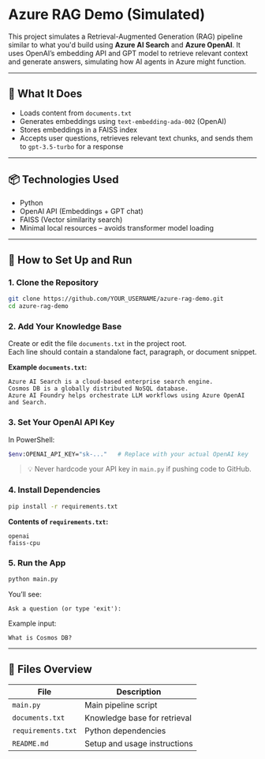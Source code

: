# Azure RAG Demo (Simulated)

This project simulates a Retrieval-Augmented Generation (RAG) pipeline similar to what you'd build using **Azure AI Search** and **Azure OpenAI**. It uses OpenAI’s embedding API and GPT model to retrieve relevant context and generate answers, simulating how AI agents in Azure might function.

---

## 🔧 What It Does

- Loads content from `documents.txt`
- Generates embeddings using `text-embedding-ada-002` (OpenAI)
- Stores embeddings in a FAISS index
- Accepts user questions, retrieves relevant text chunks, and sends them to `gpt-3.5-turbo` for a response

---

## 📦 Technologies Used

- Python
- OpenAI API (Embeddings + GPT chat)
- FAISS (Vector similarity search)
- Minimal local resources – avoids transformer model loading

---

## 🚀 How to Set Up and Run

### 1. Clone the Repository

```bash
git clone https://github.com/YOUR_USERNAME/azure-rag-demo.git
cd azure-rag-demo
```

### 2. Add Your Knowledge Base

Create or edit the file `documents.txt` in the project root.  
Each line should contain a standalone fact, paragraph, or document snippet.

**Example `documents.txt`:**
```
Azure AI Search is a cloud-based enterprise search engine.
Cosmos DB is a globally distributed NoSQL database.
Azure AI Foundry helps orchestrate LLM workflows using Azure OpenAI and Search.
```

### 3. Set Your OpenAI API Key

In PowerShell:
```bash
$env:OPENAI_API_KEY="sk-..."   # Replace with your actual OpenAI key
```

> 💡 Never hardcode your API key in `main.py` if pushing code to GitHub.

### 4. Install Dependencies

```bash
pip install -r requirements.txt
```

**Contents of `requirements.txt`:**
```
openai
faiss-cpu
```

### 5. Run the App

```bash
python main.py
```

You’ll see:
```
Ask a question (or type 'exit'):
```

Example input:
```
What is Cosmos DB?
```

---

## 📁 Files Overview

| File             | Description                        |
|------------------|------------------------------------|
| `main.py`        | Main pipeline script               |
| `documents.txt`  | Knowledge base for retrieval       |
| `requirements.txt` | Python dependencies              |
| `README.md`      | Setup and usage instructions       |

